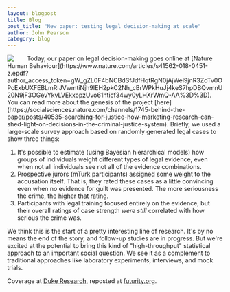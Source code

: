```yaml
---
layout: blogpost
title: Blog
post_title: "New paper: testing legal decision-making at scale"
author: John Pearson
category: blog
---
```

<img style="float: left; padding-right: 30px" src="https://media.springernature.com/w300/springer-static/cover-hires/journal/41562/2/11">
Today, our paper on legal decision-making goes online at [Nature Human Behaviour](https://www.nature.com/articles/s41562-018-0451-z.epdf?author_access_token=gW_gZL0F4bNCBdSfJdfHqtRgN0jAjWel9jnR3ZoTv0OPcExbUXFEBLmRIJVwmtiNjh9IEH2pkC2Nh_cBrWPkHuJj4keS7hpDBQvmnU20N9jF3OGevYkvLVEkxopzUvo61hticf34wy0yLHXrWmQ-AA%3D%3D). You can read more about the genesis of the project [here](https://socialsciences.nature.com/channels/1745-behind-the-paper/posts/40535-searching-for-justice-how-marketing-research-can-shed-light-on-decisions-in-the-criminal-justice-system). Briefly, we used a large-scale survey approach based on randomly generated legal cases to show three things:

1. It's possible to estimate (using Bayesian hierarchical models) how groups of individuals weight different types of legal evidence, even when not all individuals see not all of the evidence combinations. 
2. Prospective jurors (mTurk participants) assigned some weight to the accusation itself. That is, they rated these cases as a little convincing even when no evidence for guilt was presented. The more seriousness the crime, the higher that rating.
3. Participants with legal training focused entirely on the evidence, but their overall ratings of case strength *were still* correlated with how serious the crime was.

We think this is the start of a pretty interesting line of research. It's by no means the end of the story, and follow-up studies are in progress. But we're excited at the potential to bring this kind of "high-throughput" statistical approach to an important social question. We see it as a complement to traditional approaches like laboratory experiments, interviews, and mock trials.

Coverage at [Duke Research](https://today.duke.edu/2018/10/severity-crime-increases-jury%E2%80%99s-belief-guilt), reposted at [futurity.org](https://www.futurity.org/crime-guilt-jurors-judgement-1898862/).
